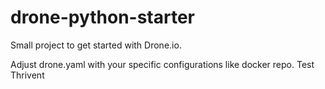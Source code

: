 # drone-python-starter
Small project to get started with Drone.io.

Adjust drone.yaml with your specific configurations like docker repo.
Test Thrivent 
